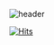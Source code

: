 ![header](https://capsule-render.vercel.app/api?type=venom&height=300&color=gradient&text=Banhogu%20Github&reversal=false&textBg=false&fontColor=000000&fontAlign=52)

[![Hits](https://capsule-render.vercel.app/api?type=venom&height=300&color=gradient&text=Banhogu%20Github&reversal=false&textBg=false&fontColor=808080&fontAlign=52)](https://hits.seeyoufarm.com)
